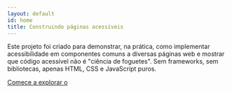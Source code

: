 ```yaml
---
layout: default
id: home
title: Construindo páginas acessíveis
---
```


Este projeto foi criado para demonstrar, na prática, como implementar acessibilidade em componentes comuns a diversas páginas web e mostrar que código acessível não é "ciência de foguetes". Sem frameworks, sem bibliotecas, apenas HTML, CSS e JavaScript puros.

<a class="primaryLinkButton" href="{{ site.baseurl }}/exemplos/introducao/">Comece a explorar o